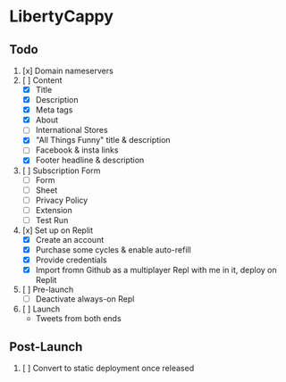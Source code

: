 # LibertyCappy

## Todo

1. [x] Domain nameservers
2. [ ] Content
   - [x] Title
   - [x] Description
   - [x] Meta tags
   - [x] About
   - [ ] International Stores
   - [x] "All Things Funny" title & description
   - [ ] Facebook & insta links
   - [x] Footer headline & description
3. [ ] Subscription Form
   - [ ] Form
   - [ ] Sheet
   - [ ] Privacy Policy
   - [ ] Extension
   - [ ] Test Run
5. [x] Set up on Replit
   - [x] Create an account
   - [x] Purchase some cycles & enable auto-refill
   - [x] Provide credentials
   - [x] Import fromn Github as a multiplayer Repl with me in it, deploy on Replit
6. [ ] Pre-launch
   - [ ] Deactivate always-on Repl
8. [ ] Launch
   - Tweets from both ends

## Post-Launch

1. [ ] Convert to static deployment once released